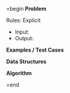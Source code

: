 =begin
**Problem**

Rules:
Explicit
  - Input: 
  - Output: 

**Examples / Test Cases**



**Data Structures**


**Algorithm**


=end

